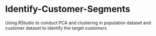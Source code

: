 # Identify-Customer-Segments
Using RStudio to conduct PCA and clustering in population dataset and customer dataset to identify the target customers
